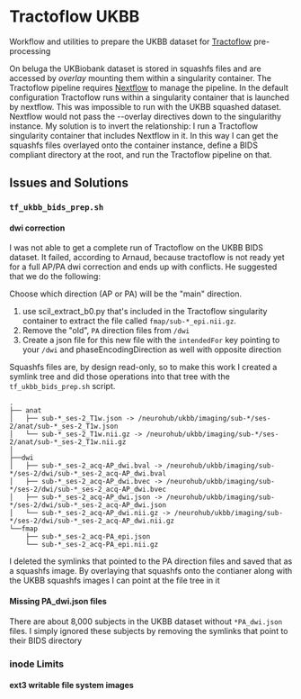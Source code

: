 # Tractoflow UKBB
Workflow and utilities to prepare the UKBB dataset for [Tractoflow](https://github.com/scilus/tractoflow) pre-processing

On beluga the UKBiobank dataset is stored in squashfs files and are accessed by *overlay* mounting them within a singularity container.  The Tractoflow pipeline requires [Nextflow](https://www.nextflow.io) to manage the pipeline.  In the default configuration Tractoflow runs within a singularity container that is launched by nextflow.  This was impossible to run with the UKBB squashed dataset.  Nextflow would not pass the --overlay directives down to the singularithy instance.  My solution is to invert the relationship: I run a Tractoflow singularity container that includes Nextflow in it.  In this way I can get the squashfs files overlayed onto the container instance, define a BIDS compliant directory at the root, and run the Tractoflow pipeline on that.
## Issues and Solutions
### `tf_ukbb_bids_prep.sh`
#### dwi correction
I was not able to get a complete run of Tractoflow on the UKBB BIDS dataset.  It failed, according to Arnaud, because tractoflow is not ready yet for a full AP/PA dwi correction and ends up with conflicts. He suggested that we do the following:
	
Choose which direction (AP or PA) will be the "main" direction.
1. use scil_extract_b0.py that's included in the Tractoflow singularity container to extract the file called `fmap/sub-*_epi.nii.gz`. 
2. Remove the "old", `PA` direction files from `/dwi`
3. Create a json file for this new file with the `intendedFor` key pointing to your `/dwi` and phaseEncodingDirection as well with opposite direction

Squashfs files are, by design read-only, so to make this work I created a symlink tree and did those operations into that tree with the `tf_ukbb_bids_prep.sh` script.  
```/neurohub/ukbb/imaging/sub-*/ses-2/
.
├── anat
│   ├── sub-*_ses-2_T1w.json -> /neurohub/ukbb/imaging/sub-*/ses-2/anat/sub-*_ses-2_T1w.json
│   └── sub-*_ses-2_T1w.nii.gz -> /neurohub/ukbb/imaging/sub-*/ses-2/anat/sub-*_ses-2_T1w.nii.gz
│   
├──dwi
│   ├── sub-*_ses-2_acq-AP_dwi.bval -> /neurohub/ukbb/imaging/sub-*/ses-2/dwi/sub-*_ses-2_acq-AP_dwi.bval
│   ├── sub-*_ses-2_acq-AP_dwi.bvec -> /neurohub/ukbb/imaging/sub-*/ses-2/dwi/sub-*_ses-2_acq-AP_dwi.bvec
│   ├── sub-*_ses-2_acq-AP_dwi.json -> /neurohub/ukbb/imaging/sub-*/ses-2/dwi/sub-*_ses-2_acq-AP_dwi.json
│   └── sub-*_ses-2_acq-AP_dwi.nii.gz -> /neurohub/ukbb/imaging/sub-*/ses-2/dwi/sub-*_ses-2_acq-AP_dwi.nii.gz
└──fmap
    ├── sub-*_ses-2_acq-PA_epi.json
    └── sub-*_ses-2_acq-PA_epi.nii.gz
```
I deleted the symlinks that pointed to the PA direction files and saved that as a squashfs image.  By overlaying that squashfs onto the contianer along with the UKBB squashfs images I can point at the file tree in it 
#### Missing PA_dwi.json files
There are about 8,000 subjects in the UKBB dataset without `*PA_dwi.json` files.  I simply ignored these subjects by removing the symlinks that point to their BIDS directory

### inode Limits
#### ext3 writable file system images
